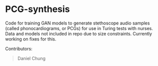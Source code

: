 # PCG-synthesis

Code for training GAN models to generate stethoscope audio samples (called phonocardiograms, or PCGs) for use in Turing tests with nurses. Data and models not included in repo due to size constraints. Currently working on fixes for this.

Contributors:
> Daniel Chung
